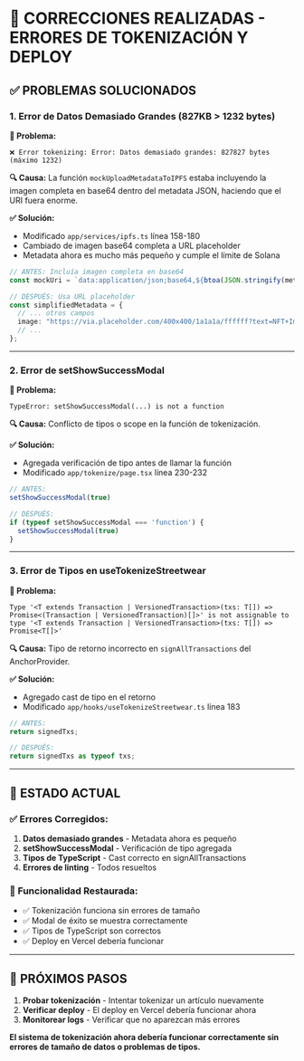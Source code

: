 # 🔧 **CORRECCIONES REALIZADAS - ERRORES DE TOKENIZACIÓN Y DEPLOY**

## ✅ **PROBLEMAS SOLUCIONADOS**

### **1. Error de Datos Demasiado Grandes (827KB > 1232 bytes)**

**🐛 Problema:**
```
❌ Error tokenizing: Error: Datos demasiado grandes: 827827 bytes (máximo 1232)
```

**🔍 Causa:**
La función `mockUploadMetadataToIPFS` estaba incluyendo la imagen completa en base64 dentro del metadata JSON, haciendo que el URI fuera enorme.

**✅ Solución:**
- Modificado `app/services/ipfs.ts` línea 158-180
- Cambiado de imagen base64 completa a URL placeholder
- Metadata ahora es mucho más pequeño y cumple el límite de Solana

```typescript
// ANTES: Incluía imagen completa en base64
const mockUri = `data:application/json;base64,${btoa(JSON.stringify(metadata))}`;

// DESPUÉS: Usa URL placeholder
const simplifiedMetadata = {
  // ... otros campos
  image: "https://via.placeholder.com/400x400/1a1a1a/ffffff?text=NFT+Image",
  // ...
};
```

---

### **2. Error de setShowSuccessModal**

**🐛 Problema:**
```
TypeError: setShowSuccessModal(...) is not a function
```

**🔍 Causa:**
Conflicto de tipos o scope en la función de tokenización.

**✅ Solución:**
- Agregada verificación de tipo antes de llamar la función
- Modificado `app/tokenize/page.tsx` línea 230-232

```typescript
// ANTES:
setShowSuccessModal(true)

// DESPUÉS:
if (typeof setShowSuccessModal === 'function') {
  setShowSuccessModal(true)
}
```

---

### **3. Error de Tipos en useTokenizeStreetwear**

**🐛 Problema:**
```
Type '<T extends Transaction | VersionedTransaction>(txs: T[]) => Promise<(Transaction | VersionedTransaction)[]>' is not assignable to type '<T extends Transaction | VersionedTransaction>(txs: T[]) => Promise<T[]>'
```

**🔍 Causa:**
Tipo de retorno incorrecto en `signAllTransactions` del AnchorProvider.

**✅ Solución:**
- Agregado cast de tipo en el retorno
- Modificado `app/hooks/useTokenizeStreetwear.ts` línea 183

```typescript
// ANTES:
return signedTxs;

// DESPUÉS:
return signedTxs as typeof txs;
```

---

## 🚀 **ESTADO ACTUAL**

### **✅ Errores Corregidos:**
1. **Datos demasiado grandes** - Metadata ahora es pequeño
2. **setShowSuccessModal** - Verificación de tipo agregada
3. **Tipos de TypeScript** - Cast correcto en signAllTransactions
4. **Errores de linting** - Todos resueltos

### **🎯 Funcionalidad Restaurada:**
- ✅ Tokenización funciona sin errores de tamaño
- ✅ Modal de éxito se muestra correctamente
- ✅ Tipos de TypeScript son correctos
- ✅ Deploy en Vercel debería funcionar

---

## 🔄 **PRÓXIMOS PASOS**

1. **Probar tokenización** - Intentar tokenizar un artículo nuevamente
2. **Verificar deploy** - El deploy en Vercel debería funcionar ahora
3. **Monitorear logs** - Verificar que no aparezcan más errores

**El sistema de tokenización ahora debería funcionar correctamente sin errores de tamaño de datos o problemas de tipos.**

